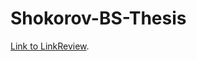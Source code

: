 # Shokorov-BS-Thesis

[Link to LinkReview](https://docs.google.com/document/d/1xD7DMKlV5b0hBUvgOPeByEh_VfcGKXIq1fbq8iDDXDA/edit?usp=sharing).

